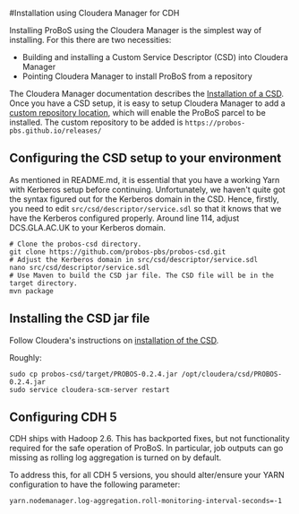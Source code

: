 #Installation using Cloudera Manager for CDH

Installing ProBoS using the Cloudera Manager is the simplest way of installing. For this there are two necessities: 
 * Building and installing a Custom Service Descriptor (CSD) into Cloudera Manager
 * Pointing Cloudera Manager to install ProBoS from a repository
 
The Cloudera Manager documentation describes the [Installation of a CSD](http://www.cloudera.com/documentation/enterprise/5-4-x/topics/cm_mc_addon_services.html). Once you have a CSD setup, it is easy to setup Cloudera Manager to add a [custom repository location](http://www.cloudera.com/documentation/enterprise/5-2-x/topics/cm_ig_create_local_parcel_repo.html?scroll=cmig_topic_21_5), which will enable the ProBoS parcel to be installed. The custom repository to be added is `https://probos-pbs.github.io/releases/`


## Configuring the CSD setup to your environment


As mentioned in README.md, it is essential that you have a working Yarn with Kerberos setup before continuing. Unfortunately, we haven't quite got the syntax figured out for the Kerberos domain in the CSD. Hence, firstly, you need to edit `src/csd/descriptor/service.sdl` so that it knows that we have the Kerberos configured properly. Around line 114, adjust DCS.GLA.AC.UK to your Kerberos domain.
	
	# Clone the probos-csd directory.
	git clone https://github.com/probos-pbs/probos-csd.git
	# Adjust the Kerberos domain in src/csd/descriptor/service.sdl
	nano src/csd/descriptor/service.sdl
	# Use Maven to build the CSD jar file. The CSD file will be in the target directory.
	mvn package
	

## Installing the CSD jar file
Follow Cloudera's instructions on [installation of the CSD](http://www.cloudera.com/documentation/enterprise/5-4-x/topics/cm_mc_addon_services.html).

Roughly:

	sudo cp probos-csd/target/PROBOS-0.2.4.jar /opt/cloudera/csd/PROBOS-0.2.4.jar
	sudo service cloudera-scm-server restart

## Configuring CDH 5

CDH ships with Hadoop 2.6. This has backported fixes, but not functionality required for the safe operation of ProBoS. In particular, job outputs can go missing as rolling log aggregation is turned on by default. 

To address this, for all CDH 5 versions, you should alter/ensure your YARN configuration to have the following parameter: 

	yarn.nodemanager.log-aggregation.roll-monitoring-interval-seconds=-1
